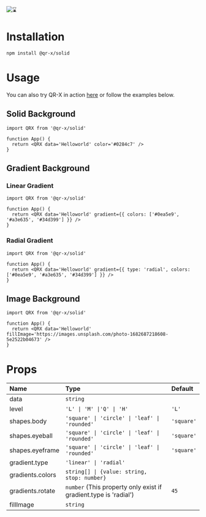 ![⌛](https://github.com/devtrice/qr-x/assets/26962987/d97e00b9-ddf1-4af7-b1b4-35cd003492d8)

# Installation

```bash
npm install @qr-x/solid
```

# Usage

You can also try QR-X in action [here](#playground) or follow the examples below.

## Solid Background

```tsx
import QRX from '@qr-x/solid'

function App() {
  return <QRX data='Helloworld' color='#0284c7' />
}
```

## Gradient Background

### Linear Gradient

```tsx
import QRX from '@qr-x/solid'

function App() {
  return <QRX data='Helloworld' gradient={{ colors: ['#0ea5e9', '#a3e635', '#34d399'] }} />
}
```

### Radial Gradient

```tsx
import QRX from '@qr-x/solid'

function App() {
  return <QRX data='Helloworld' gradient={{ type: 'radial', colors: ['#0ea5e9', '#a3e635', '#34d399'] }} />
}
```

## Image Background

```tsx
import QRX from '@qr-x/solid'

function App() {
  return <QRX data='Helloworld' fillImage='https://images.unsplash.com/photo-1682687218608-5e2522b04673' />
}
```

# Props

| Name             | Type                                                             | Default    |
| :--------------- | :--------------------------------------------------------------- | :--------- |
| data             | `string`                                                         |            |
| level            | `'L' \| 'M' \|'Q' \| 'H'`                                        | `'L'`      |
| shapes.body      | `'square' \| 'circle' \| 'leaf' \| 'rounded'`                    | `'square'` |
| shapes.eyeball   | `'square' \| 'circle' \| 'leaf' \| 'rounded'`                    | `'square'` |
| shapes.eyeframe  | `'square' \| 'circle' \| 'leaf' \| 'rounded'`                    | `'square'` |
| gradient.type    | `'linear' \| 'radial'`                                           |            |
| gradients.colors | `string[] \| {value: string, stop: number}`                      |            |
| gradients.rotate | `number` (This property only exist if gradient.type is 'radial') | `45`       |
| fillImage        | `string`                                                         |            |
